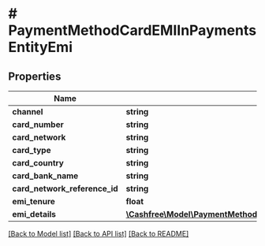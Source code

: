 # # PaymentMethodCardEMIInPaymentsEntityEmi

## Properties

Name | Type | Description | Notes
------------ | ------------- | ------------- | -------------
**channel** | **string** |  | [optional]
**card_number** | **string** |  | [optional]
**card_network** | **string** |  | [optional]
**card_type** | **string** |  | [optional]
**card_country** | **string** |  | [optional]
**card_bank_name** | **string** |  | [optional]
**card_network_reference_id** | **string** |  | [optional]
**emi_tenure** | **float** |  | [optional]
**emi_details** | [**\Cashfree\Model\PaymentMethodCardEMIInPaymentsEntityEmiEmiDetails**](PaymentMethodCardEMIInPaymentsEntityEmiEmiDetails.md) |  | [optional]

[[Back to Model list]](../../README.md#models) [[Back to API list]](../../README.md#endpoints) [[Back to README]](../../README.md)
